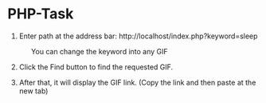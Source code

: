 <h1>PHP-Task</h1>

1. Enter path at the address bar: 
    http://localhost/index.php?keyword=sleep 
    
    <ul>You can change the keyword into any GIF</ul>

2. Click the Find button to find the requested GIF.

3. After that, it will display the GIF link.
   (Copy the link and then paste at the new tab)
